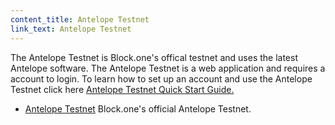 ```yaml
---
content_title: Antelope Testnet
link_text: Antelope Testnet
---
```


The Antelope Testnet is Block.one's offical testnet and uses the latest Antelope software. The Antelope Testnet is a web application and requires a account to login. To learn how to set up an account and use the Antelope Testnet click here [Antelope Testnet Quick Start Guide.](https://developers.eos.io/welcome/v2.2/quick-start-guides/testnet-quick-start-guide/index) 

* [Antelope Testnet](https://testnet.eos.io/) Block.one's official Antelope Testnet.


